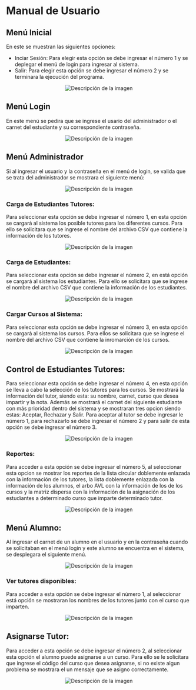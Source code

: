 # Manual de Usuario

## Menú Inicial
En este se muestran las siguientes opciones:
- Inciar Sesión: Para elegir esta opción se debe ingresar el número 1 y se deplegar el menú de login para ingresar al sistema.
- Salir: Para elegir esta opción se debe ingresar el número 2 y se terminara la ejecución del programa.

<p align="center">
  <img src="https://i.postimg.cc/Xq6qfLPZ/Captura-de-pantalla-2023-12-20-180954.png" alt="Descripción de la imagen">
</p>

## Menú Login
En este menú se pedira que se ingrese el usario del administrador o el carnet del estudiante y su correspondiente contraseña.

<p align="center">
  <img src="https://i.postimg.cc/nVm0nLYT/Captura-de-pantalla-2023-12-20-181111.png" alt="Descripción de la imagen">
</p>

## Menú Administrador
Si al ingresar el usuario y la contraseña en el menú de login, se valida que se trata del administrador se mostrara el siguiente menú:
<p align="center">
  <img src="https://i.postimg.cc/8cGWpTNn/Captura-de-pantalla-2023-12-20-181409.png" alt="Descripción de la imagen">
</p>

### Carga de Estudiantes Tutores:
Para seleccionar esta opción se debe ingresar el número 1, en esta opción se cargará al sistema los posible tutores para los diferentes cursos. Para ello se solicitara que se ingrese el nombre del archivo CSV que contiene la información de los tutores.

<p align="center">
  <img src="https://i.postimg.cc/fTJWV6yH/Captura-de-pantalla-2023-12-20-181703.png" alt="Descripción de la imagen">
</p>

### Carga de Estudiantes:

Para seleccionar esta opción se debe ingresar el número 2, en está opción se cargará al sistema los estudiantes. Para ello se solicitara que se ingrese el nombre del archivo CSV que contiene la información de los estudiantes.
<p align="center">
  <img src="https://i.postimg.cc/L6tSg2R3/Captura-de-pantalla-2023-12-20-181932.png" alt="Descripción de la imagen">
</p>

### Cargar Cursos al Sistema:

Para seleccionar esta opción se debe ingresar el número 3, en esta opción se cargará al sistema los cursos. Para ellos se solicitara que se ingrese el nombre del archivo CSV que contiene la inromarción de los cursos. 
<p align="center">
  <img src="https://i.postimg.cc/fyFV3ZNN/Captura-de-pantalla-2023-12-20-182126.png" alt="Descripción de la imagen">
</p>

## Control de Estudiantes Tutores:
Para seleccionar esta opción se debe ingresar el número 4, en esta opción se lleva a cabo la selección de los tutores para los cursos. Se mostrará la información del tutor, siendo esta: su nombre, carnet, curso que desea impartir y la nota. Además se mostrará el carnet del siguiente estudiante con más prioridad dentro del sistema y se mostraran tres opcion siendo estas: Aceptar, Rechazar y Salir. Para aceptar al tutor se debe ingresar le número 1, para rechazarlo se debe ingresar el número 2 y para salir de esta opción se debe ingresar el número 3.

<p align="center">
  <img src="https://i.postimg.cc/5tx8W497/Captura-de-pantalla-2023-12-20-182843.png" alt="Descripción de la imagen">
</p>

### Reportes:

Para acceder a esta opción se debe ingresar el número 5, al seleccionar esta opcion se mostrar los reportes de la lista circular doblemente enlazada con la información de los tutores, la lista doblemente enlazada con la información de los alumnos, el arbo AVL con la información de los de los cursos y la matriz dispersa con la información de la asignación de los estudiantes a determinado curso que imparte determinado tutor.
<p align="center">
  <img src="https://i.postimg.cc/MZYKpHjx/Captura-de-pantalla-2023-12-20-192953.png" alt="Descripción de la imagen">
</p>

## Menú Alumno:

Al ingresar el carnet de un alumno en el usuario y en la contraseña cuando se solicitaban en el menú login y este alumno se encuentra en el sistema, se desplegara el siguiente menú. 
<p align="center">
  <img src="https://i.postimg.cc/59wwt4nm/Captura-de-pantalla-2023-12-20-191800.png" alt="Descripción de la imagen">
</p>

### Ver tutores disponibles: 

Para acceder a esta opción se debe ingresar el número 1, al seleccionar está opción se mostraran los nombres de los tutores junto con el curso que imparten.
<p align="center">
  <img src="https://i.postimg.cc/4xvMbRfv/Captura-de-pantalla-2023-12-20-192051.png" alt="Descripción de la imagen">
</p>

## Asignarse Tutor:

Para acceder a esta opción se debe ingresar el número 2, al seleccionar esta opción el alumno puede asignarse a un curso. Para ello se le solicitara que ingrese el código del curso que desea asignarse, si no existe algun problema se mostrara el un mensaje que se asigno correctamente.

<p align="center">
  <img src="https://i.postimg.cc/ry5MYm9x/Captura-de-pantalla-2023-12-20-192444.png" alt="Descripción de la imagen">
</p>


